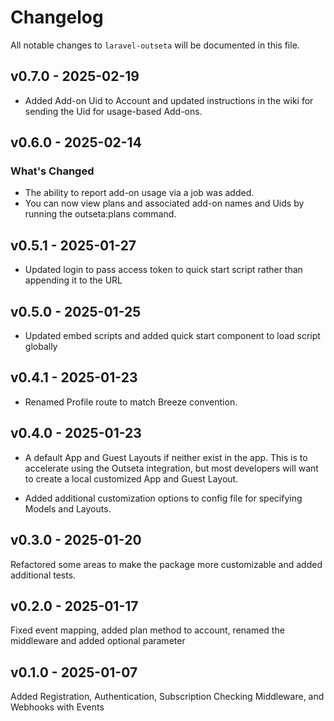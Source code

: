 # Changelog

All notable changes to `laravel-outseta` will be documented in this file.

## v0.7.0 - 2025-02-19

* Added Add-on Uid to Account and updated instructions in the wiki for sending the Uid for usage-based Add-ons.

## v0.6.0 - 2025-02-14

### What's Changed

- The ability to report add-on usage via a job was added.
- You can now view plans and associated add-on names and Uids by running the outseta:plans command.

## v0.5.1 - 2025-01-27

* Updated login to pass access token to quick start script rather than appending it to the URL

## v0.5.0 - 2025-01-25

* Updated embed scripts and added quick start component to load script globally

## v0.4.1 - 2025-01-23

* Renamed Profile route to match Breeze convention.

## v0.4.0 - 2025-01-23

+ A default App and Guest Layouts if neither exist in the app. This is to accelerate using the Outseta integration, but most developers will want to create a local customized App and Guest Layout.

* Added additional customization options to config file for specifying Models and Layouts.

## v0.3.0 - 2025-01-20

Refactored some areas to make the package more customizable and added additional tests.

## v0.2.0 - 2025-01-17

Fixed event mapping, added plan method to account, renamed the middleware and added optional parameter

## v0.1.0 - 2025-01-07

Added Registration, Authentication, Subscription Checking Middleware, and Webhooks with Events
